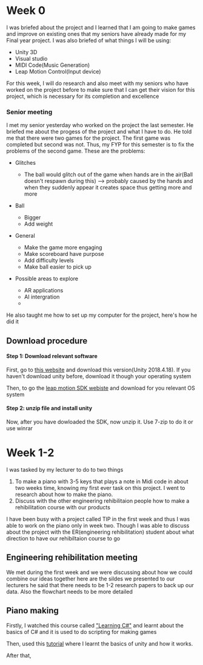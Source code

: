 # Week 0
I was briefed about the project and I learned that I am going to make games and improve on existing ones that my seniors have already made for my Final year project.
 I was also briefed of what things I will be using:
 * Unity 3D
 * Visual studio
 * MIDI Code(Music Generation)
  * Leap Motion Control(Input device)

For this week, I will do research and also meet with my seniors who have worked on the project before to make sure that I can get their vision for this project, which is necessary for its completion and excellence

### Senior meeting
I met my senior yesterday who worked on the project the last semester. He briefed me about the progess of the project and what I have to do. He told me that there were two games for the project. The first game was completed but second was not. Thus, my FYP for this semester is to fix the problems of the second game.
These are the problems:
* Glitches
	* The ball would glitch out of the game when hands are in the air(Ball doesn't respawn during this) --> probably caused by the hands and when they suddenly appear it creates space thus getting more and more

* Ball       
	* Bigger
	* Add weight

* General
	* Make the game more engaging
	* Make scoreboard have purpose
	* Add difficulty levels
	* Make ball easier to pick up
* Possible areas to explore
	* AR applications
	* AI intergration
	* 

He also taught me how to set up my computer for the project, here's how he did it
## Download procedure

#### Step 1: Download relevant software
First, go to [this website](https://unity3d.com/get-unity/download/archive) and download this version(Unity 2018.4.18). If you haven't download unity before, download it though your operating system

Then, to go the [leap motion SDK webiste](https://developer.leapmotion.com/sdk-leap-motion-controller/) and download for you relevant OS system

#### Step 2: unzip file and install unity
Now, after you have dowloaded the SDK, now unzip it. Use 7-zip to do it or use winrar


# Week 1-2
I was tasked by my lecturer to do to two things 
1. To make a piano with 3-5 keys that plays a note in Midi code in about two weeks time, knowing my first ever task on this project. I went to research about how to make the piano.
2. Discuss with the other engineering rehibilitaion people how to make a rehibilitation course with our products

I have been busy with a project called TIP in the first week and thus I was able to work on the piano only in week two. Though I was able to discuss about the project with the ER(engineering rehibilitation) student about what direction to have our rehibiltaion course to go

## Engineering rehibilitation meeting
We met during the first week and we were discussing about how we could combine our ideas together here are the sildes we presented to our lecturers
he said that there needs to be 1-2 research papers to back up our data. Also the flowchart needs to be more detailed

## Piano making
Firstly, I watched this course called ["Learning C#"](https://www.linkedin.com/learning/learning-c-sharp-3/welcome?u=2122804) and learnt about the basics of C# and it is used to do scripting for making games


Then, used this [tutorial](https://learn.unity.com/project/roll-a-ball) where I learnt the basics of unity and how it works.

After that, 

<!--stackedit_data:
eyJoaXN0b3J5IjpbLTM0OTcwODgyOSwtMTc4MjYyOTE5OCw0MT
I0NzcwMjgsNjU3NDg1MTYwLC0xMjgzMDg5NzU1LC0xMjIwMTY0
Nzg5LDQ3MjMzMTM1NSw5NDA2MzkzMjksMTMyNjUwMTc1NCwtMT
Y2OTMyMzQwNywtNDQ4MjU0MDQ3LC05NzkyMjI1NzcsLTg4MzY0
MDEsLTE0NzE3MDAyNTUsLTY1ODY0OTU1MiwtMjAwNTY3NTM4MS
wtMTk0ODU2ODI0OCw0NjM5NzQ0LDU3NDkzMTU0Miw1NzE4MTUz
NzddfQ==
-->